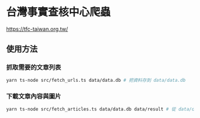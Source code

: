 # 台灣事實查核中心爬蟲

https://tfc-taiwan.org.tw/

## 使用方法

### 抓取需要的文章列表

```bash
yarn ts-node src/fetch_urls.ts data/data.db # 把資料存到 data/data.db
```

### 下載文章內容與圖片

```bash
yarn ts-node src/fetch_articles.ts data/data.db data/result # 從 data/data.db 讀取網址並下載到 data/result
```
